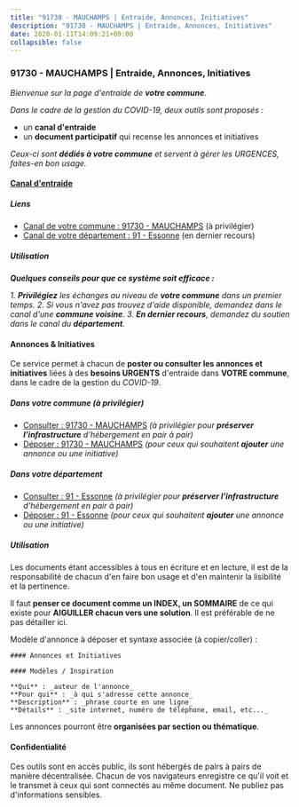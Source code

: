 ```yaml
---
title: "91730 - MAUCHAMPS | Entraide, Annonces, Initiatives"
description: "91730 - MAUCHAMPS | Entraide, Annonces, Initiatives"
date: 2020-01-11T14:09:21+09:00
collapsible: false
---
```


### 91730 - MAUCHAMPS | Entraide, Annonces, Initiatives

_Bienvenue sur la page d'entraide de **votre commune**_.

_Dans le cadre de la gestion du COVID-19, deux outils sont proposés :_

- un **canal d'entraide**
- un **document participatif** qui recense les annonces et initiatives

_Ceux-ci sont **dédiés à votre commune** et servent à gérer les URGENCES, faites-en bon usage._

#### [Canal d'entraide](https://entraide.stopcoronavirus.tech/#/channel/91730_mauchamps)

##### Liens

- [Canal de votre commune : 91730 	- MAUCHAMPS](https://entraide.stopcoronavirus.tech/#/channel/91730_mauchamps) (à privilégier)
- [Canal de votre département : 91 	- Essonne](https://entraide.stopcoronavirus.tech/#/channel/91_essonne) (en dernier recours)

##### Utilisation

_**Quelques conseils pour que ce système soit efficace :**_

_1. **Privilégiez** les échanges au niveau de **votre commune** dans un premier temps._
_2. Si vous n'avez pas trouvez d'aide disponible, demandez dans le canal d'une **commune voisine**._
_3. **En dernier recours**, demandez du soutien dans le canal du **département**._

#### Annonces & Initiatives


Ce service permet à chacun de **poster ou consulter les annonces et initiatives** liées à des **besoins
URGENTS** d'entraide dans **VOTRE commune**, dans le cadre de la gestion du _COVID-19_.

##### Dans votre commune (à privilégier)

- [Consulter : 91730 	- MAUCHAMPS](https://docs.stopcoronavirus.tech/#/r/markdown/91730_mauchamps/4XTTMAYPJLhtGQ1empuBergVQkj43Y4WmySAzd8cWYCKkKL1A) _(à privilégier pour **préserver l'infrastructure** d'hébergement en pair à pair)_
- [Déposer : 91730 	- MAUCHAMPS](https://docs.stopcoronavirus.tech/#/w/markdown/91730_mauchamps/4XTTMAYPJLhtGQ1empuBergVQkj43Y4WmySAzd8cWYCKkKL1A-K3TgTnCYpZrvEmLYNC2UxSppMb3p598gv1aV96YFLVsu9vJBHqWQAZVq2us89pojnc4kU256ZH1WCmKwzL432UuK6CJZZkUcjdEEewh93TouBZ5RiSfR8UtevG27S6Anj3stAjik) _(pour ceux qui souhaitent **ajouter** une annonce ou une initiative)_

##### Dans votre département

- [Consulter : 91 	- Essonne](https://docs.stopcoronavirus.tech/#/r/markdown/91_essonne/4XTTM3ANpUsBoTi2knbHmboBJda1dTFu7ky8ZK9dB2RyMMfWF) _(à privilégier pour **préserver l'infrastructure** d'hébergement en pair à pair)_
- [Déposer : 91 	- Essonne](https://docs.stopcoronavirus.tech/#/w/markdown/91_essonne/4XTTM3ANpUsBoTi2knbHmboBJda1dTFu7ky8ZK9dB2RyMMfWF-K3TgUyWqeJSocSvH4aaj1ao8GVHVL7XNdUYQ4QUUeH9BAdnr24zoBJ2C3FCPvjfnNG6dyrzadtyfizxGKpMjZFU9wDjSpA4g6VtDcxL8iEmbLsyV9TFoF7XzgcRopbNZHgpYvcW3) _(pour ceux qui souhaitent **ajouter** une annonce ou une initiative)_


##### Utilisation

Les documents étant accessibles à tous en écriture et en lecture, il est de la
responsabilité de chacun d'en faire bon usage et d'en maintenir la lisibilité
et la pertinence.

Il faut **penser ce document comme un INDEX, un SOMMAIRE** de ce qui existe
pour **AIGUILLER chacun vers une solution**. Il est préférable de ne pas détailler ici.

Modèle d'annonce à déposer et syntaxe associée (à copier/coller) :

    #### Annonces et Initiatives

    #### Modèles / Inspiration

    **Qui** : _auteur de l'annonce_
    **Pour qui** : _à qui s'adresse cette annonce_
    **Description** : _phrase courte en une ligne_
    **Détails** : _site internet, numéro de téléphone, email, etc..._


Les annonces pourront être **organisées par section ou thématique**.

#### Confidentialité

Ces outils sont en accès public, ils sont hébergés de pairs à pairs de manière décentralisée.
Chacun de vos navigateurs enregistre ce qu'il voit et le transmet à ceux qui sont connectés au même document.
Ne publiez pas d'informations sensibles.
